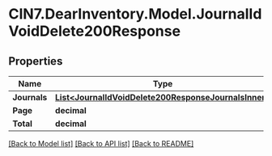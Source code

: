 # CIN7.DearInventory.Model.JournalIdVoidDelete200Response

## Properties

| Name         | Type                                                                                                          | Description | Notes      |
| ------------ | ------------------------------------------------------------------------------------------------------------- | ----------- | ---------- |
| **Journals** | [**List&lt;JournalIdVoidDelete200ResponseJournalsInner&gt;**](JournalIdVoidDelete200ResponseJournalsInner.md) |             | [optional] |
| **Page**     | **decimal**                                                                                                   |             | [optional] |
| **Total**    | **decimal**                                                                                                   |             | [optional] |

[[Back to Model list]](../README.md#documentation-for-models) [[Back to API list]](../README.md#documentation-for-api-endpoints) [[Back to README]](../README.md)
